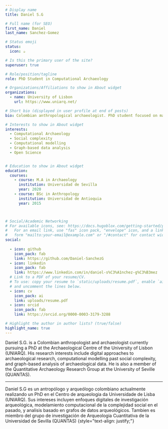 ```yaml
---
# Display name
title: Daniel S.G

# Full name (for SEO)
first_name: Daniel
last_name: Sanchez-Gomez

# Status emoji
status:
  icon: ☕️

# Is this the primary user of the site?
superuser: true

# Role/position/tagline
role: PhD Student in Computational Archaeology

# Organizations/Affiliations to show in About widget
organizations:
  - name: University of Lisbon
    url: https://www.uniarq.net/

# Short bio (displayed in user profile at end of posts)
bio: Colombian anthropological archaeologist. PhD student focused on machine-learning modelling applied to past social complexity. My research interests include digital approaches for archaeological research, network analysis,  and complex system science.

# Interests to show in About widget
interests:
  - Computational Archaeology
  - Social complexity
  - Computational modelling
  - Graph-based data analysis
  - Open Science


# Education to show in About widget
education:
  courses:
    - course: M.A in Archaeology
      institution: Universidad de Sevilla
      year: 2020
    - course: BSc in Anthropology
      institution: Universidad de Antioquia
      year: 2015



# Social/Academic Networking
# For available icons, see: https://docs.hugoblox.com/getting-started/page-builder/#icons
#   For an email link, use "fas" icon pack, "envelope" icon, and a link in the
#   form "mailto:your-email@example.com" or "/#contact" for contact widget.
social:
  
  - icon: github
    icon_pack: fab
    link: https://github.com/Daniel-SanchezG
  - icon: linkedin
    icon_pack: fab
    link: https://www.linkedin.com/in/daniel-s%C3%A1nchez-g%C3%B3mez
  # Link to a PDF of your resume/CV.
  # To use: copy your resume to `static/uploads/resume.pdf`, enable `ai` icons in `params.yaml`,
  # and uncomment the lines below.
  - icon: cv
    icon_pack: ai
    link: uploads/resume.pdf
  - icon: orcid
    icon_pack: fab
    link: https://orcid.org/0000-0003-3179-3288

# Highlight the author in author lists? (true/false)
highlight_name: true
---
```


 Daniel S.G. is a Colombian anthropologist and archaeologist  currently pursuing a PhD at the Archaeological Centre of the University of Lisbon (UNIARQ). His research interests include digital approaches to archaeological research, computational modelling past social complexity, and graph-based analysis of archaeological data. He is also a member of the Quantitative Archaeology Research Group at the University of Seville (QUANTAS).
 
 ---
 Daniel S.G es un antropólogo y arqueólogo colombiano actualmente realizando un PhD en el Centro de arqueologia da Universidade de Lisba (UNIARQ). Sus intereses incluyen enfoques digitales de investigación arqueológica, modelamiento computacional de la complejidad social en el pasado, y analisis basado en grafos de datos arqueológicos. Tambien es miembro del grupo de investigación de Arqueologia Cuantitativa de la Universidad de Sevilla (QUANTAS)
{style="text-align: justify;"}
